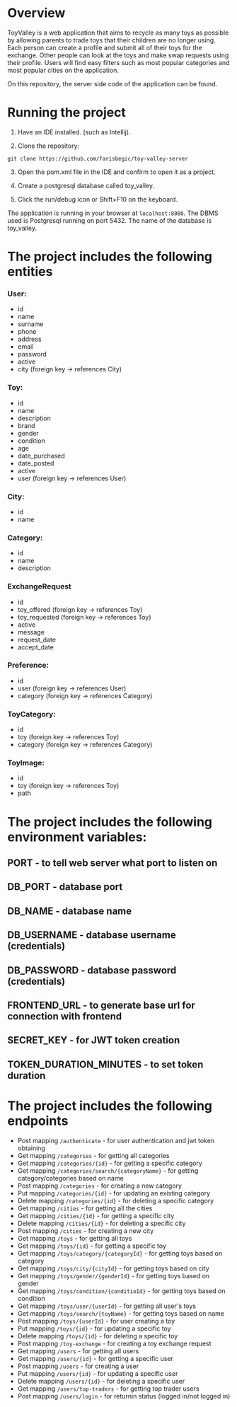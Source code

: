 # Overview
ToyValley is a web application that aims to recycle as many toys as possible by allowing parents to trade toys that their children are no longer using. Each person can create a profile and submit all of their toys for the exchange. Other people can look at the toys and make swap requests using their profile. Users will find easy filters such as most popular categories and most popular cities on the application. 

On this repository, the server side code of the application can be found. 

# Running the project

1. Have an IDE installed. (such as Intellij).

2. Clone the repository:
```
git clone https://github.com/farisbegic/toy-valley-server
```

3. Open the pom.xml file in the IDE and confirm to open it as a project.

4. Create a postgresql database called toy_valley.

5. Click the run/debug icon or Shift+F10 on the keyboard.

The application is running in your browser at `localhost:8080`.
The DBMS used is Postgresql running on port 5432. The name of the database is toy_valley. 

# The project includes the following entities

### User:
- id
- name
- surname
- phone
- address
- email
- password
- active
- city (foreign key -> references City)

### Toy:
- id
- name
- description
- brand
- gender
- condition
- age
- date_purchased
- date_posted
- active
- user (foreign key -> references User)

### City:
- id
- name

### Category:
- id
- name
- description

### ExchangeRequest
- id
- toy_offered (foreign key -> references Toy)
- toy_requested (foreign key -> references Toy)
- active
- message
- request_date
- accept_date

### Preference:
- id
- user (foreign key -> references User)
- category (foreign key -> references Category)

### ToyCategory:
- id
- toy (foreign key -> references Toy)
- category (foreign key -> references Category)

### ToyImage:
- id
- toy (foreign key -> references Toy)
- path

# The project includes the following environment variables:

## PORT -  to tell web server what port to listen on
## DB_PORT - database port
## DB_NAME - database name
## DB_USERNAME - database username (credentials)
## DB_PASSWORD - database password (credentials)
## FRONTEND_URL - to generate base url for connection with frontend
## SECRET_KEY - for JWT token creation
## TOKEN_DURATION_MINUTES - to set token duration

# The project includes the following endpoints
* Post mapping `/authenticate` - for user authentication and jwt token obtaining
* Get mapping `/categories` - for getting all categories
* Get mapping `/categories/{id}` - for getting a specific category
* Get mapping `/categories/search/{categoryName}` - for getting category/categories based on name
* Post mapping `/categories` - for creating a new category
* Put mapping `/categories/{id}` - for updating an existing category
* Delete mapping `/categories/{id}` - for deleting a specific category 
* Get mapping `/cities` - for getting all the cities
* Get mapping `/cities/{id}` - for getting a specific city
* Delete mapping `/cities/{id}` - for deleting a specific city
* Post mapping `/cities` - for creating a new city
* Get mapping `/toys` - for getting all toys
* Get mapping `/toys/{id}` - for getting a specific toy
* Get mapping `/toys/category/{categoryId}` - for getting toys based on category
* Get mapping `/toys/city/{cityId}` - for getting toys based on city
* Get mapping `/toys/gender/{genderId}` - for getting toys based on gender
* Get mapping `/toys/condition/{conditioId}` - for getting toys based on condition
* Get mapping `/toys/user/{userId}` - for getting all user's toys
* Get mapping `/toys/search/{toyName}` - for getting toys based on name
* Post mapping `/toys/{userId}` - for user creating a toy
* Put mapping `/toys/{id}` - for updating a specific toy
* Delete mapping `/toys/{id}` - for deleting a specific toy
* Post mapping `/toy-exchange` - for creating a toy exchange request
* Get mapping `/users` - for getting all users
* Get mapping `/users/{id}` - for getting a specific user
* Post mapping `/users` - for creating a user
* Put mapping `/users/{id}` - for updating a specific user
* Delete mapping `/users/{id}` - for deleting a specific user
* Get mapping `/users/top-traders` - for getting top trader users
* Post mapping `/users/login` - for returnin status (logged in/not logged in)
